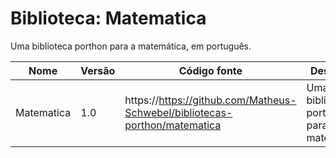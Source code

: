 # Biblioteca: Matematica

Uma biblioteca porthon para a matemática, em português.

| Nome | Versão | Código fonte | Descrição | Idioma |
|------|--------|--------------|-----------|--------|
| Matematica | 1.0 | https://https://github.com/Matheus-Schwebel/bibliotecas-porthon/matematica | Uma biblioteca porthon para a matemática. | **100% português** |
